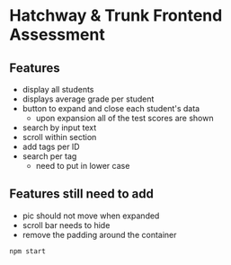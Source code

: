 # Hatchway & Trunk Frontend Assessment

## Features
- display all students
- displays average grade per student
- button to expand and close each student's data
    - upon expansion all of the test scores are shown
- search by input text
- scroll within section
- add tags per ID
- search per tag
    - need to put in lower case
## Features still need to add

- pic should not move when expanded
- scroll bar needs to hide
- remove the padding around the container


```
npm start
```